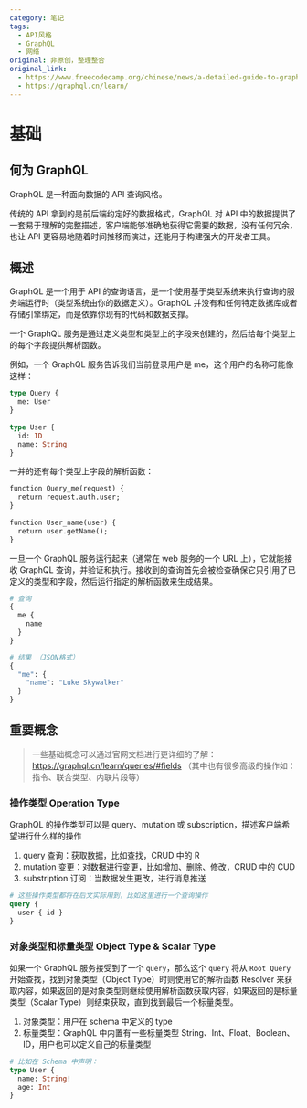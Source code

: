 ```yaml
---
category: 笔记
tags:
  - API风格
  - GraphQL
  - 网络
original: 非原创，整理整合
original_link:
  - https://www.freecodecamp.org/chinese/news/a-detailed-guide-to-graphql/
  - https://graphql.cn/learn/  
---
```

<!-- 笔记 -->

# 基础

## 何为 GraphQL

GraphQL 是一种面向数据的 API 查询风格。  

传统的 API 拿到的是前后端约定好的数据格式，GraphQL 对 API 中的数据提供了一套易于理解的完整描述，客户端能够准确地获得它需要的数据，没有任何冗余，也让 API 更容易地随着时间推移而演进，还能用于构建强大的开发者工具。

## 概述

GraphQL 是一个用于 API 的查询语言，是一个使用基于类型系统来执行查询的服务端运行时（类型系统由你的数据定义）。GraphQL 并没有和任何特定数据库或者存储引擎绑定，而是依靠你现有的代码和数据支撑。

一个 GraphQL 服务是通过定义类型和类型上的字段来创建的，然后给每个类型上的每个字段提供解析函数。

例如，一个 GraphQL 服务告诉我们当前登录用户是 me，这个用户的名称可能像这样：

```graphql
type Query {
  me: User
}
 
type User {
  id: ID
  name: String
}
```

一并的还有每个类型上字段的解析函数：

```graphql
function Query_me(request) {
  return request.auth.user;
}
 
function User_name(user) {
  return user.getName();
}
```

一旦一个 GraphQL 服务运行起来（通常在 web 服务的一个 URL 上），它就能接收 GraphQL 查询，并验证和执行。接收到的查询首先会被检查确保它只引用了已定义的类型和字段，然后运行指定的解析函数来生成结果。

```graphql
# 查询
{
  me {
    name
  }
}

# 结果 （JSON格式）
{
  "me": {
    "name": "Luke Skywalker"
  }
}
```

## 重要概念

> 一些基础概念可以通过官网文档进行更详细的了解：https://graphql.cn/learn/queries/#fields （其中也有很多高级的操作如：指令、联合类型、内联片段等）

### 操作类型 Operation Type

GraphQL 的操作类型可以是 query、mutation 或 subscription，描述客户端希望进行什么样的操作

1. query 查询：获取数据，比如查找，CRUD 中的 R
2. mutation 变更：对数据进行变更，比如增加、删除、修改，CRUD 中的 CUD
3. substription 订阅：当数据发生更改，进行消息推送

```graphql
# 这些操作类型都将在后文实际用到，比如这里进行一个查询操作
query {
  user { id }
}
```

### 对象类型和标量类型 Object Type & Scalar Type

如果一个 GraphQL 服务接受到了一个 `query`，那么这个 `query` 将从 `Root Query` 开始查找，找到对象类型（Object Type）时则使用它的解析函数 Resolver 来获取内容，如果返回的是对象类型则继续使用解析函数获取内容，如果返回的是标量类型（Scalar Type）则结束获取，直到找到最后一个标量类型。

1. 对象类型：用户在 schema 中定义的 type
2. 标量类型：GraphQL 中内置有一些标量类型 String、Int、Float、Boolean、ID，用户也可以定义自己的标量类型

```graphql
# 比如在 Schema 中声明：
type User {
  name: String!
  age: Int
}
```